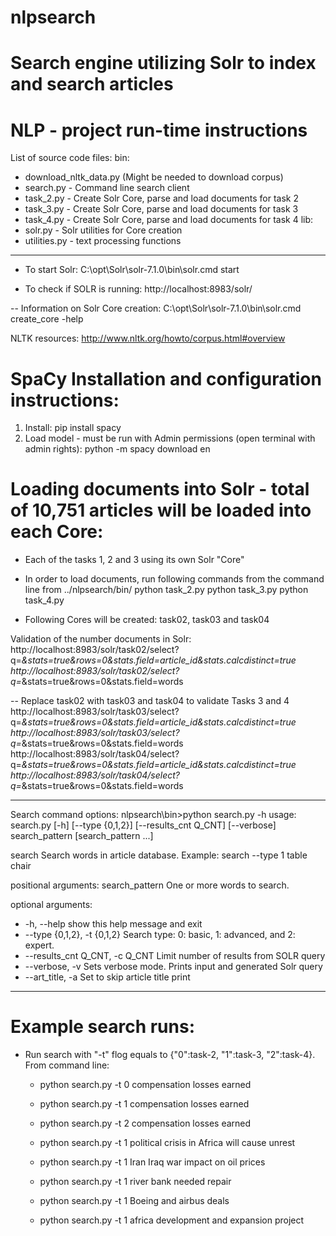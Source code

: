 # nlpsearch
Search engine utilizing Solr to index and search articles
=======================================
NLP - project run-time instructions
=======================================
List of source code files:
bin:
 - download_nltk_data.py (Might be needed to download corpus)
 - search.py - Command line search client
 - task_2.py - Create Solr Core, parse and load documents for task 2
 - task_3.py - Create Solr Core, parse and load documents for task 3
 - task_4.py - Create Solr Core, parse and load documents for task 4
lib:
 - solr.py - Solr utilities for Core creation
 - utilities.py - text processing functions

 ************************************************************************
- To start Solr:
C:\opt\Solr\solr-7.1.0\bin\solr.cmd start

- To check if SOLR is running:
http://localhost:8983/solr/

-- Information on Solr Core creation:
C:\opt\Solr\solr-7.1.0\bin\solr.cmd create_core -help


NLTK resources:
http://www.nltk.org/howto/corpus.html#overview

SpaCy Installation and configuration instructions:
====================================================
1) Install: pip install spacy
2) Load model - must be run with Admin permissions (open terminal with admin rights):
python -m spacy download en

Loading documents into Solr - total of 10,751 articles will be loaded into each Core:
=====================================================================================
- Each of the tasks 1, 2 and 3 using its own Solr "Core"
- In order to load documents, run following commands from the command line from ../nlpsearch/bin/
python task_2.py
python task_3.py
python task_4.py

- Following Cores will be created: task02, task03 and task04

Validation of the number documents in Solr:
http://localhost:8983/solr/task02/select?q=*&stats=true&rows=0&stats.field=article_id&stats.calcdistinct=true
http://localhost:8983/solr/task02/select?q=*&stats=true&rows=0&stats.field=words

-- Replace task02 with task03 and task04 to validate Tasks 3 and 4
http://localhost:8983/solr/task03/select?q=*&stats=true&rows=0&stats.field=article_id&stats.calcdistinct=true
http://localhost:8983/solr/task03/select?q=*&stats=true&rows=0&stats.field=words
http://localhost:8983/solr/task04/select?q=*&stats=true&rows=0&stats.field=article_id&stats.calcdistinct=true
http://localhost:8983/solr/task04/select?q=*&stats=true&rows=0&stats.field=words

**************************************************************************************************************
Search command options:
nlpsearch\bin>python search.py -h
usage: search.py [-h] [--type {0,1,2}] [--results_cnt Q_CNT] [--verbose]
                 search_pattern [search_pattern ...]

search Search words in article database. Example: search --type 1 table chair

positional arguments:
  search_pattern        One or more words to search.

optional arguments:
  * -h, --help            show this help message and exit
  * --type {0,1,2}, -t {0,1,2}
                        Search type: 0: basic, 1: advanced, and 2: expert.
  * --results_cnt Q_CNT, -c Q_CNT
                        Limit number of results from SOLR query
  * --verbose, -v         Sets verbose mode. Prints input and generated Solr query
  * --art_title, -a       Set to skip article title print
  *************************************************************************************************************
  
Example search runs:
======================================================
- Run search with "-t" flog equals to {"0":task-2, "1":task-3, "2":task-4}. From command line:
   * python search.py -t 0  compensation losses earned
   * python search.py -t 1  compensation losses earned
   * python search.py -t 2  compensation losses earned
   
   * python search.py -t 1 political crisis in Africa will cause unrest   
   * python search.py -t 1 Iran Iraq war impact on oil prices
   * python search.py -t 1 river bank needed repair
   * python search.py -t 1 Boeing and airbus deals
   * python search.py -t 1 africa development and expansion project
